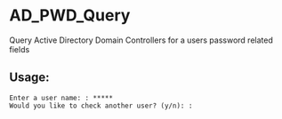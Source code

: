 # AD_PWD_Query

Query Active Directory Domain Controllers for a users password related fields

## Usage: 

```
Enter a user name: : *****
Would you like to check another user? (y/n): :

```

